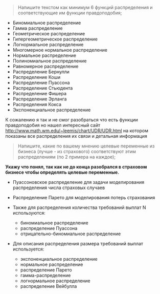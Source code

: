 > Напишите текстом как минимум 6 функций распределения и соответствующие им функции правдоподобия;  

* Биномиальное распределение
* Гамма распределение
* Геометрическое распределение
* Гипергеометрическое распределение
* Логнормальное распределение
* Многомерное нормальное распределение
* Нормальное распределение
* Полиномиальное распределение
* Равномерное распределение
* Распределение Бернулли
* Распределение Коши
* Распределение Пуассона
* Распределение Стьюдента
* Распределение Фишера
* Распределение Эрланга
* Распределения Кокса
* Экспоненциальное распределение

К сожалению я так и не смог разобраться что есть функции правдоподобия но нашел интересный сайт http://www.math.wm.edu/~leemis/chart/UDR/UDR.html на котором показаны все распределения их связи и детальная информация 


> Напишите, какие по вашему мнению целевые переменные из бизнеса (лучше - из страхового) соответствуют этим распределениям (по 2 примера на каждое);  

**Укажу что понял, так как не до конца разобрался в страховом бизнесе чтобы определять целевые переменные.**

* Пуассоновское распределение для задачи моделирования распределения числа страховых случаев
* Распределение Парето для моделирования потерь страхования
* Также для распределения количества требований выплат N используются:
	* биномиальное распределение
	* распределение Пуассона
	* отрицательно-биномиальное распределение

* Для описания распределения размера требований выплат используется:
	- экспоненциальное распределение
	- нормальное распределение
	- распределение Парето
	- гамма-распределение
	- логнормальное распределение
	- распределение Вейбулла

